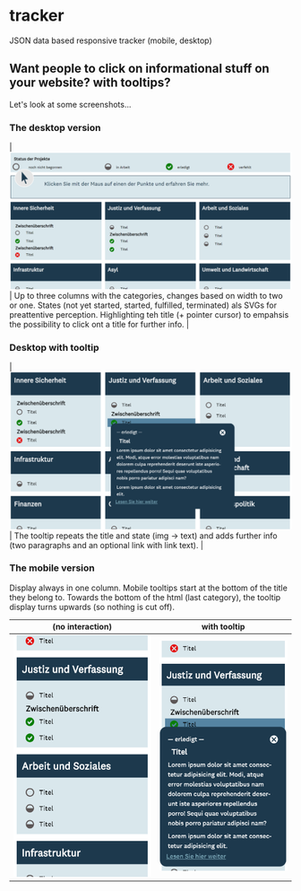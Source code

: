 # tracker
JSON data based responsive tracker (mobile, desktop)

## Want people to click on informational stuff on your website? with tooltips?

Let's look at some screenshots...

### The desktop version
 
| ![alt text](https://github.com/anneKoethke/tracker/blob/master/res/img/showcase_pngs/tracker_1_desktop.png "Desktop version") | Up to three columns with the categories, changes based on width to two or one. States (not yet started, started, fulfilled, terminated) als SVGs for preattentive perception. Highlighting teh title (+ pointer cursor) to empahsis the possibility to click ont a title for further info. |

### Desktop with tooltip
 
|![alt text](https://github.com/anneKoethke/tracker/blob/master/res/img/showcase_pngs/tracker_2_desktop_tooltip.png "Desktop version with Tooltip") | The tooltip repeats the title and state (img -> text) and adds further info (two paragraphs and an optional link with link text). |

### The mobile version 
Display always in one column. Mobile tooltips start at the bottom of the title they belong to. Towards the bottom of the html (last category), the tooltip display turns upwards (so nothing is cut off).

| (no interaction) | with tooltip |
|:-------------:|:-------------:|
| ![alt text](https://github.com/anneKoethke/tracker/blob/master/res/img/showcase_pngs/tracker_3_mobile.png "Mobile version") | ![alt text](https://github.com/anneKoethke/tracker/blob/master/res/img/showcase_pngs/tracker_4_mobile_tooltip.png "Mobile version with Tooltip") |




